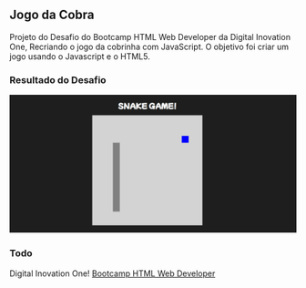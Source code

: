 ## Jogo da Cobra

Projeto do Desafio do  Bootcamp HTML Web Developer da Digital Inovation One, 
Recriando o jogo da cobrinha com JavaScript. O objetivo foi criar um jogo usando o Javascript e o HTML5. 

### Resultado do Desafio

![Visão do Jogo](https://github.com/joaopaulomirandamatias/snake-the-game/blob/main/Jogo%20da%20Cobra.png)

### Todo


Digital Inovation One!
[Bootcamp HTML Web Developer](https://web.dio.me/track/html-web-developer)

